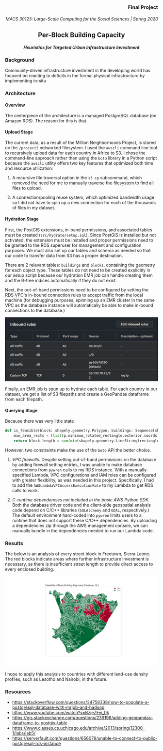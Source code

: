 <h3 align="right">Final Project</h3>
<h6 align="right">MACS 30123: Large-Scale Computing for the Social Sciences | Spring 2020</h6>

<h2 align="center">Per-Block Building Capacity</h2>
<h4 align="center"><i>Heuristics for Targeted Urban Infrastructure Investment</i></h4>

### Background 
Community-driven infrastructure investment in the developing world has focused on reacting to deficits in the formal physical infrastructure by implementing in-situ 

### Architecture

#### Overview
The centerpiece of the architecture is a managed PostgreSQL database (on Amazon RDS). The reason for this is that.

#### Upload Stage
The current data, as a result of the Million Neighborhoods Project, is stored on the `/project2` networked filesystem. I used the `awscli` command line tool to recursively upload data for each country in Africa to S3. I chose the command-line approach rather than using the `boto` library in a Python script because the `awscli` utility offers two key features that optimized both time and resource utilization:

1. A recursive file traversal option in the `s3 cp` subcommand, which removed the need for me to manually traverse the filesystem to find all files to upload. 

2. A connection/pooling reuse system, which optimized bandwidth usage so I did not have to spin up a new connection for each of the thousands of files in my dataset.

#### Hydration Stage
First, the PostGIS extensions, in-band permissions, and associated tables must be created (`src/hydrate/setup.sql`). Since PostGIS is installed but not activated, the extension must be installed and proper permissions need to be granted to the RDS superuser for management and configuration purposes. We must also set up our tables and schema as needed so that our code to transfer data from S3 has a proper destination.

There are 2 relevant tables: `buildings` and `blocks`, containing the geometry for each object type. These tables do not need to be created explicitly in our setup script because our hydration EMR job can handle creating them and the R-tree indices automatically if they do not exist.

Next, the out-of-band permissions need to be configured by setting the RDS VPC's in-bound connection rules to accept traffic from the local machine (for debugging purposes; spinning up an EMR cluster in the same VPC as the database instance will automatically be able to make in-bound connections to the database.)

![](./img/vpc.png)

Finally, an EMR job is spun up to hydrate each table. For each country in our dataset, we get a list of S3 filepaths and create a GeoPandas dataframe from each filepath. 

#### Querying Stage

Because there was very little state 

```Python
def is_feasible(block: shapely.geometry.Polygon, buildings: Sequence[shapely.geometry.Polygon]) -> bool:
    min_area_rects = (list(p.minimum_rotated_rectangle.exterior.coords) for p in buildings)
    return block.length > sum(min(shapely.geometry.LineString(rectangle[i:i+2]).length for i in range(len(rectangle)-1)) for rectangle in min_area_rects)
```

However, two constraints make the use of the `boto` API the better choice.

1. *VPC firewalls.* Despite setting out-of-band permissions on the database by adding firewall setting entries, I was unable to make database connections from `pywren` calls to my RDS instance. With a manually-specified Lambda, VPC configurations and IAM roles can be configured with greater flexibility, as was needed in this project. Specifically, I had to add the `AWSLambdaVPCAccessExecutionRole` to my Lambda to get RDS calls to work.

2. *C-runtime dependencies not included in the basic AWS Python SDK.* Both the database driver code and the client-side geospatial analysis code depend on C/C++ libraries (`SQLAlchemy` and `GDAL`, respectively.) The default environment hard-coded into `pywren` limits users to a runtime that does not support these C/C++ dependencies. By uploading a dependencies zip through the AWS management console, we can manually bundle in the dependencies needed to run our Lambda code.

### Results
The below is an analysis of every street block in Freetown, Sierra Leone. The red blocks indicate areas where further infrastructure investment is necessary, as there is insufficient street length to provide direct access to every enclosed building.

![](./img/freetown.png)

I hope to apply this analysis to countries with different land-use density profiles, such as Lesotho and Nairobi, in the future.


### Resources
- https://stackoverflow.com/questions/34758338/how-to-populate-a-postgresql-database-with-mrjob-and-hadoop
- https://www.youtube.com/watch?v=BzjeZFej_0k
- https://gis.stackexchange.com/questions/239198/adding-geopandas-dataframe-to-postgis-table
- https://www.classes.cs.uchicago.edu/archive/2013/spring/12300-1/labs/lab5/
- https://serverfault.com/questions/656079/unable-to-connect-to-public-postgresql-rds-instance
